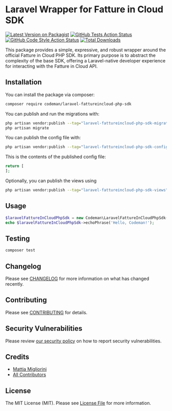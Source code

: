 # Laravel Wrapper for Fatture in Cloud SDK

[![Latest Version on Packagist](https://img.shields.io/packagist/v/codeman/laravel-fattureincloud-php-sdk.svg?style=flat-square)](https://packagist.org/packages/codeman/laravel-fattureincloud-php-sdk)
[![GitHub Tests Action Status](https://img.shields.io/github/actions/workflow/status/visiaquantum/laravel-fattureincloud-php-sdk/run-tests.yml?branch=main&label=tests&style=flat-square)](https://github.com/visiaquantum/laravel-fattureincloud-php-sdk/actions?query=workflow%3Arun-tests+branch%3Amain)
[![GitHub Code Style Action Status](https://img.shields.io/github/actions/workflow/status/visiaquantum/laravel-fattureincloud-php-sdk/fix-php-code-style-issues.yml?branch=main&label=code%20style&style=flat-square)](https://github.com/visiaquantum/laravel-fattureincloud-php-sdk/actions?query=workflow%3A"Fix+PHP+code+style+issues"+branch%3Amain)
[![Total Downloads](https://img.shields.io/packagist/dt/codeman/laravel-fattureincloud-php-sdk.svg?style=flat-square)](https://packagist.org/packages/codeman/laravel-fattureincloud-php-sdk)

This package provides a simple, expressive, and robust wrapper around the official Fatture in Cloud PHP SDK. Its primary purpose is to abstract the complexity of the base SDK, offering a Laravel-native developer experience for interacting with the Fatture in Cloud API.

## Installation

You can install the package via composer:

```bash
composer require codeman/laravel-fattureincloud-php-sdk
```

You can publish and run the migrations with:

```bash
php artisan vendor:publish --tag="laravel-fattureincloud-php-sdk-migrations"
php artisan migrate
```

You can publish the config file with:

```bash
php artisan vendor:publish --tag="laravel-fattureincloud-php-sdk-config"
```

This is the contents of the published config file:

```php
return [
];
```

Optionally, you can publish the views using

```bash
php artisan vendor:publish --tag="laravel-fattureincloud-php-sdk-views"
```

## Usage

```php
$laravelFattureInCloudPhpSdk = new Codeman\LaravelFattureInCloudPhpSdk();
echo $laravelFattureInCloudPhpSdk->echoPhrase('Hello, Codeman!');
```

## Testing

```bash
composer test
```

## Changelog

Please see [CHANGELOG](CHANGELOG.md) for more information on what has changed recently.

## Contributing

Please see [CONTRIBUTING](CONTRIBUTING.md) for details.

## Security Vulnerabilities

Please review [our security policy](../../security/policy) on how to report security vulnerabilities.

## Credits

- [Mattia Migliorini](https://github.com/deshack)
- [All Contributors](../../contributors)

## License

The MIT License (MIT). Please see [License File](LICENSE.md) for more information.
